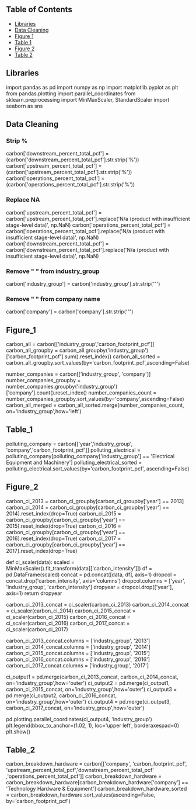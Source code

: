 ## Table of Contents
- [Libraries](#Libraries)
- [Data Cleaning](#data-cleaning)
- [Figure 1](#Figure_1)
- [Table 1](#Table_1)
- [Figure 2](#Figure_2)
- [Table 2](#Table_2)

## Libraries
import pandas as pd
import numpy as np
import matplotlib.pyplot as plt
from pandas.plotting import parallel_coordinates
from sklearn.preprocessing import MinMaxScaler, StandardScaler
import seaborn as sns

## Data Cleaning
### Strip % 
carbon['downstream_percent_total_pcf'] = (carbon['downstream_percent_total_pcf'].str.strip('%'))
carbon['upstream_percent_total_pcf'] = (carbon['upstream_percent_total_pcf'].str.strip('%'))
carbon['operations_percent_total_pcf'] = (carbon['operations_percent_total_pcf'].str.strip('%'))

### Replace NA
carbon['upstream_percent_total_pcf'] = carbon['upstream_percent_total_pcf'].replace('N/a (product with insufficient stage-level data)', np.NaN)
carbon['operations_percent_total_pcf'] = carbon['operations_percent_total_pcf'].replace('N/a (product with insufficient stage-level data)', np.NaN)
carbon['downstream_percent_total_pcf'] = carbon['downstream_percent_total_pcf'].replace('N/a (product with insufficient stage-level data)', np.NaN)

### Remove " " from industry_group
carbon['industry_group'] = carbon['industry_group'].str.strip('"')

### Remove " " from company name
carbon['company'] = carbon['company'].str.strip('"')

## Figure_1
carbon_all = carbon[['industry_group','carbon_footprint_pcf']]
carbon_all_groupby = carbon_all.groupby('industry_group')['carbon_footprint_pcf'].sum().reset_index()
carbon_all_sorted = carbon_all_groupby.sort_values(by='carbon_footprint_pcf',ascending=False)

number_companies = carbon[['industry_group', 'company']]
number_companies_groupby = number_companies.groupby('industry_group')['company'].count().reset_index()
number_companies_count = number_companies_groupby.sort_values(by='company',ascending=False)
carbon_all_merged = carbon_all_sorted.merge(number_companies_count, on='industry_group',how='left')

## Table_1
polluting_company = carbon[['year','industry_group', 'company','carbon_footprint_pcf']]
polluting_electrical = polluting_company[polluting_company['industry_group'] == 'Electrical Equipment and Machinery']
polluting_electrical_sorted = polluting_electrical.sort_values(by='carbon_footprint_pcf', ascending=False)

## Figure_2
carbon_ci_2013 = carbon_ci_groupby[carbon_ci_groupby['year'] == 2013]
carbon_ci_2014 = carbon_ci_groupby[carbon_ci_groupby['year'] == 2014].reset_index(drop=True)
carbon_ci_2015 = carbon_ci_groupby[carbon_ci_groupby['year'] == 2015].reset_index(drop=True)
carbon_ci_2016 = carbon_ci_groupby[carbon_ci_groupby['year'] == 2016].reset_index(drop=True)
carbon_ci_2017 = carbon_ci_groupby[carbon_ci_groupby['year'] == 2017].reset_index(drop=True)

def ci_scaler(data):
    scaled = MinMaxScaler().fit_transform(data[['carbon_intensity']])
    df = pd.DataFrame(scaled)
    concat = pd.concat([data, df], axis=1)
    dropcol = concat.drop('carbon_intensity', axis='columns')
    dropcol.columns = ['year', 'industry_group', 'carbon_intensity']
    dropyear = dropcol.drop(['year'], axis=1)
    return dropyear

carbon_ci_2013_concat = ci_scaler(carbon_ci_2013)
carbon_ci_2014_concat = ci_scaler(carbon_ci_2014)
carbon_ci_2015_concat = ci_scaler(carbon_ci_2015)
carbon_ci_2016_concat = ci_scaler(carbon_ci_2016)
carbon_ci_2017_concat = ci_scaler(carbon_ci_2017)

carbon_ci_2013_concat.columns = ['industry_group', '2013']
carbon_ci_2014_concat.columns = ['industry_group', '2014']
carbon_ci_2015_concat.columns = ['industry_group', '2015']
carbon_ci_2016_concat.columns = ['industry_group', '2016']
carbon_ci_2017_concat.columns = ['industry_group', '2017']

ci_output1 = pd.merge(carbon_ci_2013_concat, carbon_ci_2014_concat, on='industry_group',how='outer')
ci_output2 = pd.merge(ci_output1, carbon_ci_2015_concat, on='industry_group',how='outer')
ci_output3 = pd.merge(ci_output2, carbon_ci_2016_concat, on='industry_group',how='outer')
ci_output4 = pd.merge(ci_output3, carbon_ci_2017_concat, on='industry_group',how='outer')

pd.plotting.parallel_coordinates(ci_output4, 'industry_group')
plt.legend(bbox_to_anchor=(1.02, 1), loc='upper left', borderaxespad=0)
plt.show()

## Table_2
carbon_breakdown_hardware = carbon[['company', 'carbon_footprint_pcf', 'upstream_percent_total_pcf','downstream_percent_total_pcf' ,'operations_percent_total_pcf']]
carbon_breakdown_hardware = carbon_breakdown_hardware[carbon_breakdown_hardware['company'] == 'Technology Hardware & Equipment']
carbon_breakdown_hardware_sorted = carbon_breakdown_hardware.sort_values(ascending=False, by='carbon_footprint_pcf')